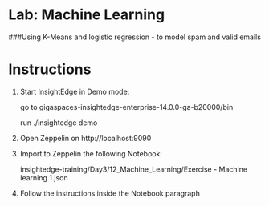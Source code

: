 # Lab: Machine Learning

###Using K-Means and logistic regression - to model spam and valid emails
# Instructions

1. Start InsightEdge in Demo mode:

    go to gigaspaces-insightedge-enterprise-14.0.0-ga-b20000/bin

    run ./insightedge demo

2. Open Zeppelin on http://localhost:9090

3. Import to Zeppelin the following Notebook:

    insightedge-training/Day3/12_Machine_Learning/Exercise - Machine learning 1.json

4. Follow the instructions inside the Notebook paragraph

